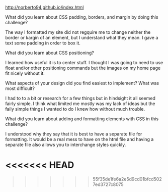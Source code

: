 http://norberto94.github.io/index.html

What did you learn about CSS padding, borders, and margin by doing this challenge?

The way I formatted my site did not regquire me to change neither the border or kargin of an element, but I understand what they mean. I gave a text some padding in order to box it.

What did you learn about CSS positioning?

I learned how useful it is to center stuff. I thought I was going to need to use float and/or other positioning commands but the images on my home page fit nicely without it.

What aspects of your design did you find easiest to implement? What was most difficult?

I had to to a bit or research for a few things but in hindsight it all seemed fairly simple. I think what limited me mostly was my lack of ideas but the faily simple things I wanted to do I knew how without much trouble.

What did you learn about adding and formatting elements with CSS in this challenge?

I understood why they say that it is best to have a separate file for formatting. It would be a real mess to have on the html file and having a separate file also allows you to interchange styles quickly.

<<<<<<< HEAD
=======

>>>>>>> 55f35de1fe6a2e5d9cd01bfcd5027ed3727c8075
